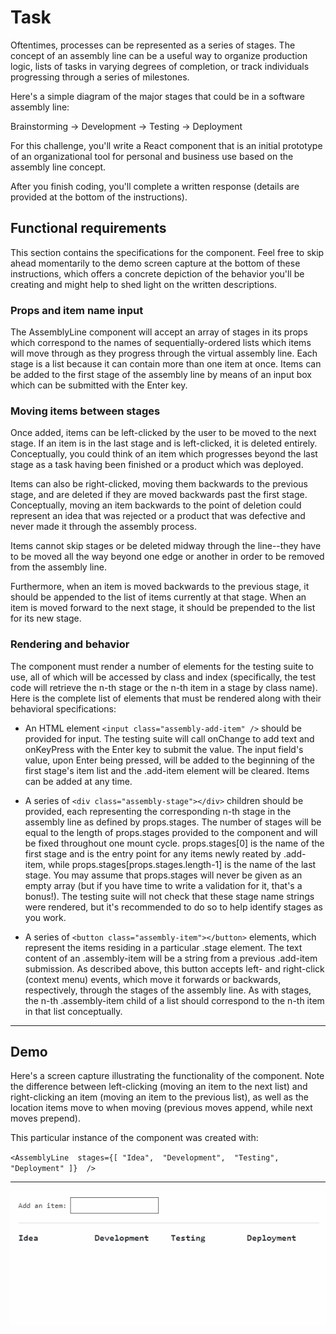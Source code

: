 # Task
Oftentimes, processes can be represented as a series of stages. The concept of an assembly line can be a useful way to organize production logic, lists of tasks in varying degrees of completion, or track individuals progressing through a series of milestones.

Here's a simple diagram of the major stages that could be in a software assembly line:

Brainstorming -> Development -> Testing -> Deployment

For this challenge, you'll write a React component that is an initial prototype of an organizational tool for personal and business use based on the assembly line concept.

After you finish coding, you'll complete a written response (details are provided at the bottom of the instructions).

## Functional requirements
This section contains the specifications for the component. Feel free to skip ahead momentarily to the demo screen capture at the bottom of these instructions, which offers a concrete depiction of the behavior you'll be creating and might help to shed light on the written descriptions.

### Props and item name input
The AssemblyLine component will accept an array of stages in its props which correspond to the names of sequentially-ordered lists which items will move through as they progress through the virtual assembly line. Each stage is a list because it can contain more than one item at once. Items can be added to the first stage of the assembly line by means of an input box which can be submitted with the Enter key.

### Moving items between stages
Once added, items can be left-clicked by the user to be moved to the next stage. If an item is in the last stage and is left-clicked, it is deleted entirely. Conceptually, you could think of an item which progresses beyond the last stage as a task having been finished or a product which was deployed.

Items can also be right-clicked, moving them backwards to the previous stage, and are deleted if they are moved backwards past the first stage. Conceptually, moving an item backwards to the point of deletion could represent an idea that was rejected or a product that was defective and never made it through the assembly process.

Items cannot skip stages or be deleted midway through the line--they have to be moved all the way beyond one edge or another in order to be removed from the assembly line.

Furthermore, when an item is moved backwards to the previous stage, it should be appended to the list of items currently at that stage. When an item is moved forward to the next stage, it should be prepended to the list for its new stage.

### Rendering and behavior
The component must render a number of elements for the testing suite to use, all of which will be accessed by class and index (specifically, the test code will retrieve the n-th stage or the n-th item in a stage by class name). Here is the complete list of elements that must be rendered along with their behavioral specifications:

- An HTML element `<input class="assembly-add-item" />` should be provided for input. The testing suite will call onChange to add text and onKeyPress with the Enter key to submit the value. The input field's value, upon Enter being pressed, will be added to the beginning of the first stage's item list and the .add-item element will be cleared. Items can be added at any time.

- A series of `<div class="assembly-stage"></div>` children should be provided, each representing the corresponding n-th stage in the assembly line as defined by props.stages. The number of stages will be equal to the length of props.stages provided to the component and will be fixed throughout one mount cycle. props.stages[0] is the name of the first stage and is the entry point for any items newly reated by .add-item, while props.stages[props.stages.length-1] is the name of the last stage. You may assume that props.stages will never be given as an empty array (but if you have time to write a validation for it, that's a bonus!). The testing suite will not check that these stage name strings were rendered, but it's recommended to do so to help identify stages as you work.

- A series of `<button class="assembly-item"></button>` elements, which represent the items residing in a particular .stage element. The text content of an .assembly-item will be a string from a previous .add-item submission. As described above, this button accepts left- and right-click (context menu) events, which move it forwards or backwards, respectively, through the stages of the assembly line. As with stages, the n-th .assembly-item child of a list should correspond to the n-th item in that list conceptually.

---

## Demo
Here's a screen capture illustrating the functionality of the component. Note the difference between left-clicking (moving an item to the next list) and right-clicking an item (moving an item to the previous list), as well as the location items move to when moving (previous moves append, while next moves prepend).

This particular instance of the component was created with:

`<AssemblyLine 
  stages={[
    "Idea", 
    "Development", 
    "Testing", 
    "Deployment"
  ]} 
/>`

---

![Assembly Line demo](./assets/aldemo.gif)
